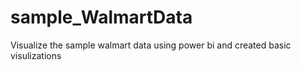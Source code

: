 # sample_WalmartData
Visualize the sample walmart data using power bi and created basic visulizations
